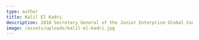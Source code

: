 ```yaml
---
type: author
title: Kalil El Kadri
description: 2018 Secretary General of the Junior Enterprise Global Council
image: /assets/uploads/kalil-el-kadri.jpg
---
```


